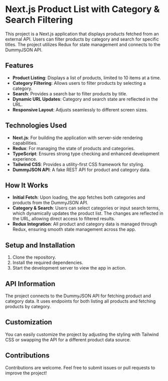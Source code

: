 # Next.js Product List with Category & Search Filtering

This project is a Next.js application that displays products fetched from an external API. Users can filter products by category and search for specific titles. The project utilizes Redux for state management and connects to the DummyJSON API.

## Features
- **Product Listing**: Displays a list of products, limited to 10 items at a time.
- **Category Filtering**: Allows users to filter products by selecting a category.
- **Search**: Provides a search bar to filter products by title.
- **Dynamic URL Updates**: Category and search state are reflected in the URL.
- **Responsive Layout**: Adjusts seamlessly to different screen sizes.

## Technologies Used
- **Next.js**: For building the application with server-side rendering capabilities.
- **Redux**: For managing the state of products and categories.
- **TypeScript**: Ensures strong type checking and enhanced development experience.
- **Tailwind CSS**: Provides a utility-first CSS framework for styling.
- **DummyJSON API**: A fake REST API for product and category data.

## How It Works
- **Initial Fetch**: Upon loading, the app fetches both categories and products from the DummyJSON API.
- **Category & Search**: Users can select categories or input search terms, which dynamically updates the product list. The changes are reflected in the URL, allowing direct access to filtered results.
- **Redux Integration**: All product and category data is managed through Redux, ensuring smooth state management across the app.

## Setup and Installation
1. Clone the repository.
2. Install the required dependencies.
3. Start the development server to view the app in action.

## API Information
The project connects to the DummyJSON API for fetching product and category data. It uses endpoints for both listing all products and fetching products by category.

## Customization
You can easily customize the project by adjusting the styling with Tailwind CSS or swapping the API for a different product data source.



## Contributions
Contributions are welcome. Feel free to submit issues or pull requests to improve the project!